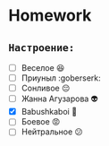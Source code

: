 # Homework

## `Настроение:`
* [ ] Веселое :satisfied:
* [ ] Приуныл :goberserk:
* [ ] Сонливое :pensive:
* [ ] Жанна Агузарова :alien:
* [x] Babushkaboi :older_woman:
* [ ] Боевое :rage:
* [ ] Нейтральное :confused: